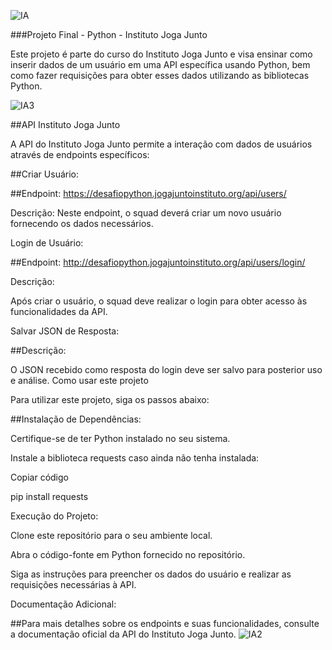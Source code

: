 ![IA](https://github.com/DevPaiva-Ilhabela-SP/Projeto_Final-Python/assets/123850474/4e4ac697-5378-4eb4-bac1-f8860500334c)


###Projeto Final - Python - Instituto Joga Junto


Este projeto é parte do curso do Instituto Joga Junto e visa ensinar como inserir dados de um usuário em uma API específica usando Python, bem como fazer requisições para obter esses dados utilizando as bibliotecas Python.








![IA3](https://github.com/DevPaiva-Ilhabela-SP/Projeto_Final-Python/assets/123850474/f88f5da5-cf4a-4c40-aa1c-f85d5adf09b5)


##API Instituto Joga Junto

A API do Instituto Joga Junto permite a interação com dados de usuários através de endpoints específicos:

##Criar Usuário:

##Endpoint: https://desafiopython.jogajuntoinstituto.org/api/users/

Descrição: Neste endpoint, o squad deverá criar um novo usuário fornecendo os dados necessários.                   

Login de Usuário:

##Endpoint: http://desafiopython.jogajuntoinstituto.org/api/users/login/

Descrição: 

Após criar o usuário, o squad deve realizar o login para obter acesso às funcionalidades da API.

Salvar JSON de Resposta:

##Descrição:

O JSON recebido como resposta do login deve ser salvo para posterior uso e análise.
Como usar este projeto

Para utilizar este projeto, siga os passos abaixo:

##Instalação de Dependências:

Certifique-se de ter Python instalado no seu sistema.

Instale a biblioteca requests caso ainda não tenha instalada:

Copiar código

pip install requests

Execução do Projeto:

Clone este repositório para o seu ambiente local.

Abra o código-fonte em Python fornecido no repositório.

Siga as instruções para preencher os dados do usuário e realizar as requisições necessárias à API.

Documentação Adicional:

##Para mais detalhes sobre os endpoints e suas funcionalidades, consulte a documentação oficial da API do Instituto Joga Junto.
![IA2](https://github.com/DevPaiva-Ilhabela-SP/Projeto_Final-Python/assets/123850474/f0405324-60de-4c61-b067-e0e3eb4576f3)

